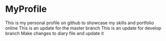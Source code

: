 # MyProfile
This is my personal profile on github to showcase my skills and portfolio online
This is an update for the master branch
This is an update for develop branch
Make changes to diary file and update it
